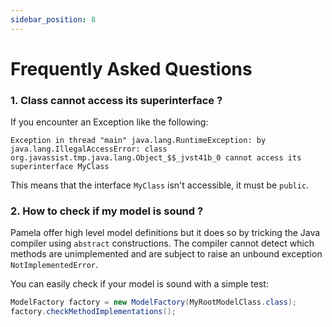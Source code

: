 ```yaml
---
sidebar_position: 8
---
```


# Frequently Asked Questions

### 1. Class cannot access its superinterface ?

If you encounter an Exception like the following:
```
Exception in thread "main" java.lang.RuntimeException: by java.lang.IllegalAccessError: class org.javassist.tmp.java.lang.Object_$$_jvst41b_0 cannot access its superinterface MyClass
```

This means that the interface `MyClass` isn't accessible, it must be `public`.

### 2. How to check if my model is sound ?

Pamela offer high level model definitions but it does so by tricking the Java compiler using `abstract` constructions. The compiler cannot detect which methods are unimplemented and are subject to raise an unbound exception `NotImplementedError`.

You can easily check if your model is sound with a simple test:

```java
ModelFactory factory = new ModelFactory(MyRootModelClass.class);
factory.checkMethodImplementations();
```


